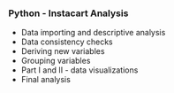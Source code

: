 ### Python - Instacart Analysis 
* Data importing and descriptive analysis
* Data consistency checks
* Deriving new variables
* Grouping variables
* Part I and II - data visualizations
* Final analysis
